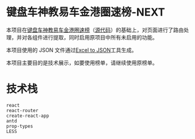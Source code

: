 # 键盘车神教易车金港圈速榜-NEXT

本项目在[键盘车神教易车金港圈速榜](https://phil-libra.github.io/kbracer-goldenport/)（[源代码](https://github.com/Phil-Libra/kbracer-goldenport)）的基础上，对页面进行了路由处理，并对各组件进行提取，同时启用原项目中所有未启用的功能。

本项目使用的 JSON 文件通过[Excel to JSON](https://phil-libra.github.io/excel-to-json/)工具生成。

本项目主要目的是技术展示，如要使用榜单，请继续使用原榜单。

# 技术栈

`react`  
`react-router`  
`create-react-app`  
`antd`  
`prop-types`  
`LESS`
